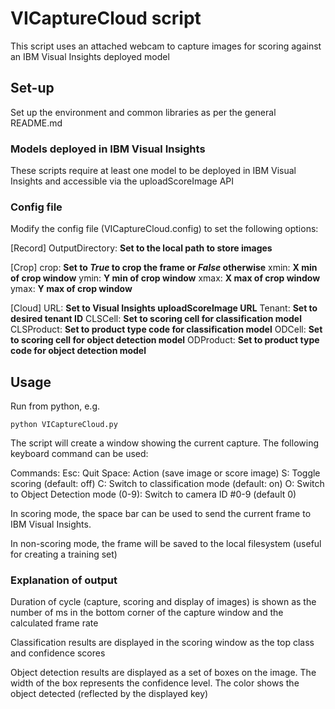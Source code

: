 # VICaptureCloud script

This script uses an attached webcam to capture images for scoring against an IBM Visual Insights deployed model

## Set-up

Set up the environment and common libraries as per the general README.md

### Models deployed in IBM Visual Insights

These scripts require at least one model to be deployed in IBM Visual Insights and accessible via the uploadScoreImage API

### Config file

Modify the config file (VICaptureCloud.config) to set the following options:

[Record]
OutputDirectory: **Set to the local path to store images**

[Crop]
crop: **Set to _True_ to crop the frame or _False_ otherwise**
xmin: **X min of crop window**
ymin: **Y min of crop window**
xmax: **X max of crop window**
ymax: **Y max of crop window**

[Cloud]
URL: **Set to Visual Insights uploadScoreImage URL**
Tenant: **Set to desired tenant ID**
CLSCell: **Set to scoring cell for classification model**
CLSProduct: **Set to product type code for classification model**
ODCell: **Set to scoring cell for object detection model**
ODProduct: **Set to product type code for object detection model**

## Usage

Run from python, e.g.

`python VICaptureCloud.py`

The script will create a window showing the current capture.  The following keyboard command can be used:

Commands:
Esc: Quit
Space: Action (save image or score image)
S: Toggle scoring (default: off)
C: Switch to classification mode (default: on)
O: Switch to Object Detection mode
(0-9): Switch to camera ID #0-9 (default 0)

In scoring mode, the space bar can be used to send the current frame to IBM Visual Insights.

In non-scoring mode, the frame will be saved to the local filesystem (useful for creating a training set)

### Explanation of output

Duration of cycle (capture, scoring and display of images) is shown as the number of ms in the bottom corner of the capture window and the calculated frame rate

Classification results are displayed in the scoring window as the top class and confidence scores

Object detection results are displayed as a set of boxes on the image.  The width of the box represents the confidence level.  The color shows the object detected (reflected by the displayed key)
